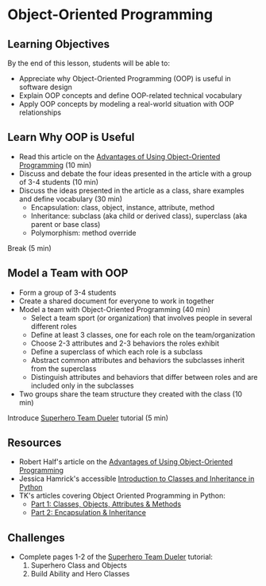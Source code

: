 # Object-Oriented Programming

## Learning Objectives
By the end of this lesson, students will be able to:
- Appreciate why Object-Oriented Programming (OOP) is useful in software design
- Explain OOP concepts and define OOP-related technical vocabulary
- Apply OOP concepts by modeling a real-world situation with OOP relationships

## Learn Why OOP is Useful
- Read this article on the [Advantages of Using Object-Oriented Programming][] (10 min)
- Discuss and debate the four ideas presented in the article with a group of 3-4 students (10 min)
- Discuss the ideas presented in the article as a class, share examples and define vocabulary (30 min)
  - Encapsulation: class, object, instance, attribute, method
  - Inheritance: subclass (aka child or derived class), superclass (aka parent or base class)
  - Polymorphism: method override

Break (5 min)

## Model a Team with OOP
- Form a group of 3-4 students
- Create a shared document for everyone to work in together
- Model a team with Object-Oriented Programming (40 min)
  - Select a team sport (or organization) that involves people in several different roles
  - Define at least 3 classes, one for each role on the team/organization
  - Choose 2-3 attributes and 2-3 behaviors the roles exhibit
  - Define a superclass of which each role is a subclass
  - Abstract common attributes and behaviors the subclasses inherit from the superclass
  - Distinguish attributes and behaviors that differ between roles and are included only in the subclasses
- Two groups share the team structure they created with the class (10 min)

Introduce [Superhero Team Dueler] tutorial (5 min)

## Resources
- Robert Half's article on the [Advantages of Using Object-Oriented Programming]
- Jessica Hamrick's accessible [Introduction to Classes and Inheritance in Python]
- TK's articles covering Object Oriented Programming in Python:
  - [Part 1: Classes, Objects, Attributes & Methods][OOP Python 1]
  - [Part 2: Encapsulation & Inheritance][OOP Python 2]

[Advantages of Using Object-Oriented Programming]: https://www.roberthalf.com/blog/salaries-and-skills/4-advantages-of-object-oriented-programming
[Introduction to Classes and Inheritance in Python]: http://www.jesshamrick.com/2011/05/18/an-introduction-to-classes-and-inheritance-in-python/
[OOP Python 1]: https://medium.com/the-renaissance-developer/python-101-object-oriented-programming-part-1-7d5d06833f26
[OOP Python 2]: https://medium.com/the-renaissance-developer/python-101-object-oriented-programming-part-2-8e0db3ddd531


## Challenges
- Complete pages 1-2 of the [Superhero Team Dueler] tutorial:
  1. Superhero Class and Objects
  2. Build Ability and Hero Classes

[Superhero Team Dueler]: https://make.sc/superhero-team-dueler
